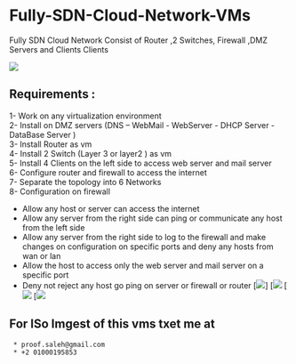 # Fully-SDN-Cloud-Network-VMs
Fully SDN Cloud Network Consist of Router ,2 Switches, Firewall ,DMZ Servers and Clients Clients 


[![](Cloud05.jpg)](http://cloudbus.org/)
## Requirements :
1- Work on any virtualization environment <br>
2- Install on DMZ servers (DNS – WebMail - WebServer - DHCP Server - DataBase Server )<br>
3- Install Router as vm <br>
4- Install 2 Switch (Layer 3 or layer2 ) as vm <br>
5- Install 4 Clients on the left side to access web server and mail server<br>
6- Configure router and firewall to access the internet <br>
7- Separate the topology into 6 Networks<br>
8- Configuration on firewall <br>
* Allow any host or server can access the internet
* Allow any server from the right side can ping or communicate any host from 
the left side
* Allow any server from the right side to log to the firewall and make changes 
on configuration on specific ports and deny any hosts from wan or lan
* Allow the host to access only the web server and mail server on a specific 
port
*  Deny not reject any host go ping on server or firewall or router
[![](10.jpg)]
[![](20.jpg)
[![](30.jpg)
[![](40.jpg)
  ## For ISo Imgest of this vms txet me at 
     * proof.saleh@gmail.com
     * +2 01000195853 
